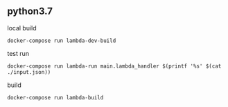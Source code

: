 ## python3.7

local build

```
docker-compose run lambda-dev-build
```

test run

```
docker-compose run lambda-run main.lambda_handler $(printf '%s' $(cat ./input.json))
```

build

```
docker-compose run lambda-build
```

